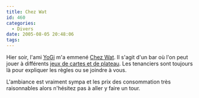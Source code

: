```yaml
---
title: Chez Wat
id: 460
categories:
  - Divers
date: 2005-08-05 20:48:06
tags:
---
```


Hier soir, l'ami [YoGi](http://www.darkmag.net/darkBlog/) m'a emmené [Chez Wat](http://www.chezwat.fr/). Il s'agit d'un bar où l'on peut jouer à différents [jeux de cartes et de plateau](http://www.chezwat.fr/jeux/). Les tenanciers sont toujours là pour expliquer les règles ou se joindre à vous.

L'ambiance est vraiment sympa et les prix des consommation très raisonnables alors n'hésitez pas à aller y faire un tour.